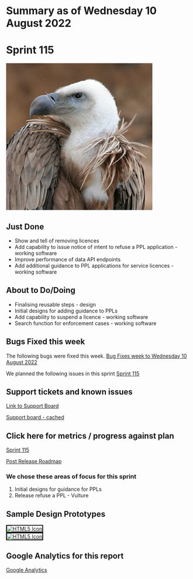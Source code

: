 # Summary as of Wednesday 10 August 2022 

# Sprint 115

![Thermos, CC BY-SA 2.5 <https://creativecommons.org/licenses/by-sa/2.5>, via Wikimedia Commons](graphs/vulture2.jpg)

## Just Done
* Show and tell of removing licences
* Add capability to issue notice of intent to refuse a PPL application - working software
* Improve performance of data API endpoints
* Add additional guidance to PPL applications for service licences - working software

## About to Do/Doing
* Finalising reusable steps - design
* Initial designs for adding guidance to PPLs
* Add capability to suspend a licence - working software
* Search function for enforcement cases - working software

## Bugs Fixed this week
The following bugs were fixed this week.
[Bug Fixes week to Wednesday 10 August 2022](graphs/bugs10082022.png)

We planned the following issues in this sprint 
[Sprint 115](graphs/sprint10082022.png)

## Support tickets and known issues
[Link to Support Board](https://collaboration.homeoffice.gov.uk/jira/secure/RapidBoard.jspa?rapidView=1717&selectedIssue=ASSB-253)

[Support board - cached](graphs/supportBoard10082022.png)

## Click here for metrics / progress against plan
[Sprint 115](graphs/progress10082022.png)

[Post Release Roadmap](graphs/roadmap10082022.png)

### We chose these areas of focus for this sprint
1. Initial designs for guidance for PPLs 
2. Release refuse a PPL - Vulture


## Sample Design Prototypes
<a href="graphs/proto1_10082022.png"><img src="graphs/proto1_10082022.png" alt="HTML5 Icon" width="200" style="border:2px solid black"></a>
<br>
<a href="graphs/proto2_10082022.png"><img src="graphs/proto2_10082022.png" alt="HTML5 Icon" width="200" style="border:2px solid black"></a>
<br>


## Google Analytics for this report
[Google Analytics](graphs/GA10082022.png)

